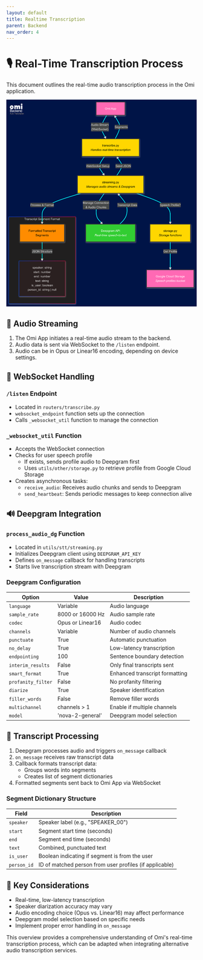 ```yaml
---
layout: default
title: Realtime Transcription
parent: Backend
nav_order: 4
---
```


# 🎙️ Real-Time Transcription Process

This document outlines the real-time audio transcription process in the Omi application.

![Post Processing](../../images/transcription-process.png)

## 📡 Audio Streaming

1. The Omi App initiates a real-time audio stream to the backend.
2. Audio data is sent via WebSocket to the `/listen` endpoint.
3. Audio can be in Opus or Linear16 encoding, depending on device settings.

## 🔌 WebSocket Handling

### `/listen` Endpoint

- Located in `routers/transcribe.py`
- `websocket_endpoint` function sets up the connection
- Calls `_websocket_util` function to manage the connection

### `_websocket_util` Function

- Accepts the WebSocket connection
- Checks for user speech profile
  - If exists, sends profile audio to Deepgram first
  - Uses `utils/other/storage.py` to retrieve profile from Google Cloud Storage
- Creates asynchronous tasks:
  - `receive_audio`: Receives audio chunks and sends to Deepgram
  - `send_heartbeat`: Sends periodic messages to keep connection alive

## 🔊 Deepgram Integration

### `process_audio_dg` Function

- Located in `utils/stt/streaming.py`
- Initializes Deepgram client using `DEEPGRAM_API_KEY`
- Defines `on_message` callback for handling transcripts
- Starts live transcription stream with Deepgram

### Deepgram Configuration

| Option | Value | Description |
|--------|-------|-------------|
| `language` | Variable | Audio language |
| `sample_rate` | 8000 or 16000 Hz | Audio sample rate |
| `codec` | Opus or Linear16 | Audio codec |
| `channels` | Variable | Number of audio channels |
| `punctuate` | True | Automatic punctuation |
| `no_delay` | True | Low-latency transcription |
| `endpointing` | 100 | Sentence boundary detection |
| `interim_results` | False | Only final transcripts sent |
| `smart_format` | True | Enhanced transcript formatting |
| `profanity_filter` | False | No profanity filtering |
| `diarize` | True | Speaker identification |
| `filler_words` | False | Remove filler words |
| `multichannel` | channels > 1 | Enable if multiple channels |
| `model` | 'nova-2-general' | Deepgram model selection |

## 🔄 Transcript Processing

1. Deepgram processes audio and triggers `on_message` callback
2. `on_message` receives raw transcript data
3. Callback formats transcript data:
   - Groups words into segments
   - Creates list of segment dictionaries
4. Formatted segments sent back to Omi App via WebSocket

### Segment Dictionary Structure

| Field | Description |
|-------|-------------|
| `speaker` | Speaker label (e.g., "SPEAKER_00") |
| `start` | Segment start time (seconds) |
| `end` | Segment end time (seconds) |
| `text` | Combined, punctuated text |
| `is_user` | Boolean indicating if segment is from the user |
| `person_id` | ID of matched person from user profiles (if applicable) |

## 🔑 Key Considerations

- Real-time, low-latency transcription
- Speaker diarization accuracy may vary
- Audio encoding choice (Opus vs. Linear16) may affect performance
- Deepgram model selection based on specific needs
- Implement proper error handling in `on_message`

This overview provides a comprehensive understanding of Omi's real-time transcription process, which can be adapted when integrating alternative audio transcription services.

